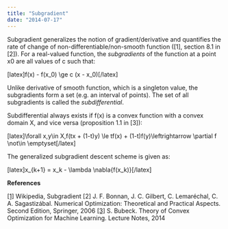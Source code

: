 ```yaml
---
title: "Subgradient"
date: "2014-07-17"
---
```


Subgradient generalizes the notion of gradient/derivative and quantifies the rate of change of non-differentiable/non-smooth function (\[1\], section 8.1 in \[2\]). For a real-valued function, the _subgradients_ of the function at a point x0 are all values of c such that:

\[latex\]f(x) - f(x\_0) \\ge c (x - x\_0)\[/latex\]

Unlike derivative of smooth function, which is a singleton value, the subgradients form a set (e.g. an interval of points). The set of all subgradients is called the _subdifferential_.

Subdifferential always exists if f(x) is a convex function with a convex domain X, and vice versa (proposition 1.1 in \[3\]):

\[latex\]\\forall x,y\\in X,f(tx + (1-t)y) \\le tf(x) + (1-t)f(y)\\leftrightarrow \\partial f \\not\\in \\emptyset\[/latex\]

The generalized subgradient descent scheme is given as:

\[latex\]x\_{k+1} = x\_k - \\lambda \\nabla{f(x\_k)}\[/latex\]

**References**

[\[1\]](http://en.wikipedia.org/wiki/Subgradient#The_subgradient) Wikipedia, Subgradient \[2\] J. F. Bonnan, J. C. Gilbert, C. Lemaréchal, C. A. Sagastizábal. Numerical Optimization: Theoretical and Practical Aspects. Second Edition, Springer, 2006 [\[3\]](http://www.princeton.edu/~sbubeck/Bubeck14.pdf) S. Bubeck. Theory of Convex Optimization for Machine Learning. Lecture Notes, 2014
